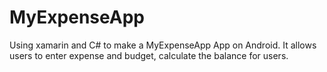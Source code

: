 # MyExpenseApp
Using xamarin and C# to make a MyExpenseApp App on Android. It allows users to enter expense and budget, calculate the balance for users.
